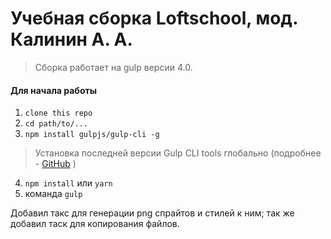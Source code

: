 # Учебная сборка Loftschool, мод. Калинин А. А.

> Сборка работает на gulp версии 4.0. 

#### Для начала работы

1. ```clone this repo```
2. ```cd path/to/...```
3. ```npm install gulpjs/gulp-cli -g```  
> Установка последней версии Gulp CLI tools глобально (подробнее - [GitHub](https://github.com/gulpjs/gulp/blob/4.0/docs/getting-started.md) )

4. ```npm install``` или ```yarn```
6. команда ```gulp```

Добавил такс для генерации png спрайтов и стилей к ним; так же добавил таск для копирования файлов.

